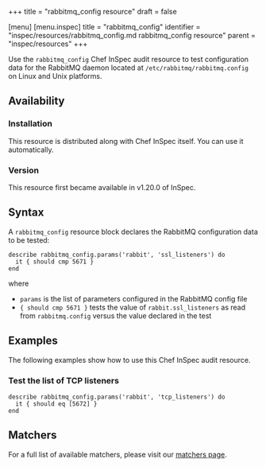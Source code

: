 +++
title = "rabbitmq_config resource"
draft = false

[menu]
  [menu.inspec]
    title = "rabbitmq_config"
    identifier = "inspec/resources/rabbitmq_config.md rabbitmq_config resource"
    parent = "inspec/resources"
+++


Use the `rabbitmq_config` Chef InSpec audit resource to test configuration data for the RabbitMQ daemon located at `/etc/rabbitmq/rabbitmq.config` on Linux and Unix platforms.


## Availability

### Installation

This resource is distributed along with Chef InSpec itself. You can use it automatically.

### Version

This resource first became available in v1.20.0 of InSpec.

## Syntax

A `rabbitmq_config` resource block declares the RabbitMQ configuration data to be tested:

    describe rabbitmq_config.params('rabbit', 'ssl_listeners') do
      it { should cmp 5671 }
    end

where

* `params` is the list of parameters configured in the RabbitMQ config file
* `{ should cmp 5671 }` tests the value of `rabbit.ssl_listeners` as read from `rabbitmq.config` versus the value declared in the test


## Examples

The following examples show how to use this Chef InSpec audit resource.

### Test the list of TCP listeners

    describe rabbitmq_config.params('rabbit', 'tcp_listeners') do
      it { should eq [5672] }
    end


## Matchers

For a full list of available matchers, please visit our [matchers page](https://www.inspec.io/docs/reference/matchers/).
